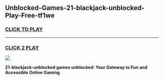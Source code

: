 
## Unblocked-Games-21-blackjack-unblocked-Play-Free-tf1we
<h3>
<a href="https://premium76.site?title=21-blackjack-unblocked&ref=23A">CLICK TO PLAY</a></h3>
<hr>

<h3>
<a href="https://premium76.site?title=21-blackjack-unblocked&ref=23A">CLICK 2 PLAY</a>
  
</h3>

<a href="https://premium76.site?title=21-blackjack-unblocked&ref=23A"><img src="https://clearcache.store/games.png"></a>


**21-blackjack-unblocked games unblocked: Your Gateway to Fun and Accessible Online Gaming**
